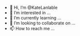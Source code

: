 - 👋 Hi, I’m @KateLanlable
- 👀 I’m interested in ...
- 🌱 I’m currently learning ...
- 💞️ I’m looking to collaborate on ...
- 📫 How to reach me ...

<!---
KateLanlable/KateLanlable is a ✨ special ✨ repository because its `README.md` (this file) appears on your GitHub profile.
You can click the Preview link to take a look at your changes.
--->
